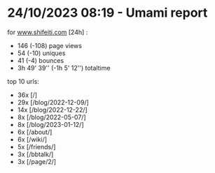 # 24/10/2023 08:19 - Umami report
for www.shifeiti.com [24h] :

 - 146 (-108) page views
 - 54 (-10) uniques
 - 41 (-4) bounces
 - 3h 49' 39'' (-1h 5' 12'') totaltime


top 10 urls:
 - 36x [/]
 - 29x [/blog/2022-12-09/]
 - 14x [/blog/2022-12-22/]
 - 8x [/blog/2022-05-07/]
 - 8x [/blog/2023-01-12/]
 - 6x [/about/]
 - 6x [/wiki/]
 - 5x [/friends/]
 - 3x [/bbtalk/]
 - 3x [/page/2/]


